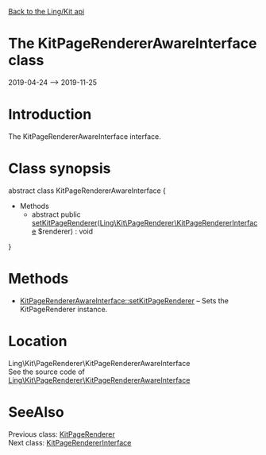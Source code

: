 [Back to the Ling/Kit api](https://github.com/lingtalfi/Kit/blob/master/doc/api/Ling/Kit.md)



The KitPageRendererAwareInterface class
================
2019-04-24 --> 2019-11-25






Introduction
============

The KitPageRendererAwareInterface interface.



Class synopsis
==============


abstract class <span class="pl-k">KitPageRendererAwareInterface</span>  {

- Methods
    - abstract public [setKitPageRenderer](https://github.com/lingtalfi/Kit/blob/master/doc/api/Ling/Kit/PageRenderer/KitPageRendererAwareInterface/setKitPageRenderer.md)([Ling\Kit\PageRenderer\KitPageRendererInterface](https://github.com/lingtalfi/Kit/blob/master/doc/api/Ling/Kit/PageRenderer/KitPageRendererInterface.md) $renderer) : void

}






Methods
==============

- [KitPageRendererAwareInterface::setKitPageRenderer](https://github.com/lingtalfi/Kit/blob/master/doc/api/Ling/Kit/PageRenderer/KitPageRendererAwareInterface/setKitPageRenderer.md) &ndash; Sets the KitPageRenderer instance.





Location
=============
Ling\Kit\PageRenderer\KitPageRendererAwareInterface<br>
See the source code of [Ling\Kit\PageRenderer\KitPageRendererAwareInterface](https://github.com/lingtalfi/Kit/blob/master/PageRenderer/KitPageRendererAwareInterface.php)



SeeAlso
==============
Previous class: [KitPageRenderer](https://github.com/lingtalfi/Kit/blob/master/doc/api/Ling/Kit/PageRenderer/KitPageRenderer.md)<br>Next class: [KitPageRendererInterface](https://github.com/lingtalfi/Kit/blob/master/doc/api/Ling/Kit/PageRenderer/KitPageRendererInterface.md)<br>
